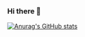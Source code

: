 ### Hi there 👋
[![Anurag's GitHub stats](https://github-readme-stats.vercel.app/api?username=yrzs)](https://github.com/anuraghazra/github-readme-stats)

<!--
**yrzs/yrzs** is a ✨ _special_ ✨ repository because its `README.md` (this file) appears on your GitHub profile.

Here are some ideas to get you started:

- 🔭 I’m currently working on ...
- 🌱 I’m currently learning ...
- 👯 I’m looking to collaborate on ...
- 🤔 I’m looking for help with ...
- 💬 Ask me about ...
- 📫 How to reach me: ...
- 😄 Pronouns: ...
- ⚡ Fun fact: ...
-->
